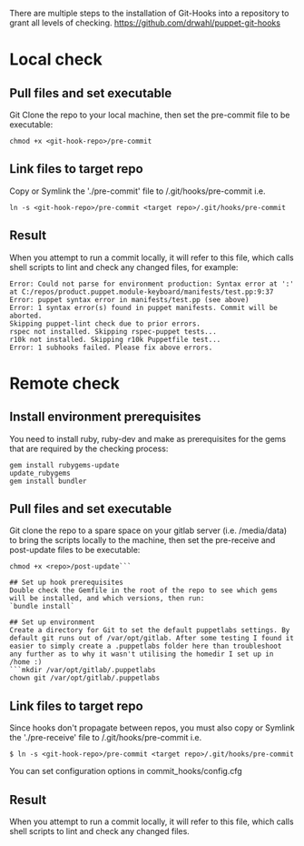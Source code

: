 
There are multiple steps to the installation of Git-Hooks into a repository to grant all levels of checking.
https://github.com/drwahl/puppet-git-hooks


# Local check
## Pull files and set executable
Git Clone the repo to your local machine, then set the pre-commit file to be executable:

`chmod +x <git-hook-repo>/pre-commit`

## Link files to target repo
Copy or Symlink the './pre-commit' file to <target repo>/.git/hooks/pre-commit i.e.

`ln -s <git-hook-repo>/pre-commit <target repo>/.git/hooks/pre-commit`

## Result
When you attempt to run a commit locally, it will refer to this file, which calls shell scripts to lint and check any changed files, for example:


```$ git add . && git commit -m "test file 2"
Error: Could not parse for environment production: Syntax error at ':' at C:/repos/product.puppet.module-keyboard/manifests/test.pp:9:37
Error: puppet syntax error in manifests/test.pp (see above)
Error: 1 syntax error(s) found in puppet manifests. Commit will be aborted.
Skipping puppet-lint check due to prior errors.
rspec not installed. Skipping rspec-puppet tests...
r10k not installed. Skipping r10k Puppetfile test...
Error: 1 subhooks failed. Please fix above errors.
```

# Remote check

## Install environment prerequisites
You need to install ruby, ruby-dev and make as prerequisites for the gems that are required by the checking process:

```apt-get install Ruby ruby-dev make
gem install rubygems-update
update_rubygems
gem install bundler
```

## Pull files and set executable
Git clone the repo to a spare space on your gitlab server (i.e. /media/data) to bring the scripts locally to the machine, then set the pre-receive and post-update files to be executable:
```chmod +x <repo>/pre-receive
chmod +x <repo>/post-update```

## Set up hook prerequisites
Double check the Gemfile in the root of the repo to see which gems will be installed, and which versions, then run:
`bundle install`

## Set up environment
Create a directory for Git to set the default puppetlabs settings. By default git runs out of /var/opt/gitlab. After some testing I found it easier to simply create a .puppetlabs folder here than troubleshoot any further as to why it wasn't utilising the homedir I set up in /home :)
```mkdir /var/opt/gitlab/.puppetlabs
chown git /var/opt/gitlab/.puppetlabs
```

## Link files to target repo
Since hooks don't propagate between repos,  you must also copy or Symlink the './pre-receive' file to <target repo>/.git/hooks/pre-commit i.e.

`$ ln -s <git-hook-repo>/pre-commit <target repo>/.git/hooks/pre-commit`

You can set configuration options in commit_hooks/config.cfg

## Result
When you attempt to run a commit locally, it will refer to this file, which calls shell scripts to lint and check any changed files.
